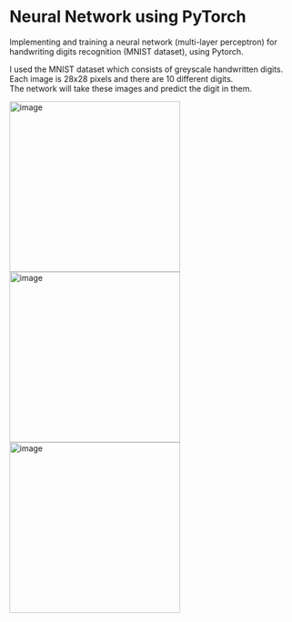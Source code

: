 # Neural Network using PyTorch

Implementing and training a neural network (multi-layer perceptron) for handwriting digits recognition (MNIST dataset), using Pytorch.

I used the MNIST dataset which consists of greyscale handwritten digits.  
Each image is 28x28 pixels and there are 10 different digits.  
The network will take these images and predict the digit in them.

<p float="left">
<img width="300" alt="image" src="https://user-images.githubusercontent.com/112930532/210319414-d47a2cbf-8e92-460f-a734-eec506811b52.png">
<img width="300" alt="image" src="https://user-images.githubusercontent.com/112930532/210319394-ee01fa87-494f-40dc-8c06-9f50c27dd03c.png">
<img width="300" alt="image" src="https://user-images.githubusercontent.com/112930532/210319469-39d4d828-dfce-48d1-b86c-4898f1239e28.png">


